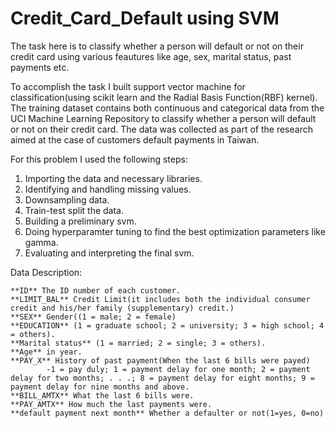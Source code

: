 # Credit_Card_Default using SVM

The task here is to classify whether a person will default or not on their credit card using various feautures like age, sex, marital status, past payments etc.

To accomplish the task I built support vector machine for classification(using scikit learn and the Radial Basis Function(RBF) kernel). The training dataset contains both continuous and categorical data from the UCI Machine Learning Repository to classify whether a person will default or not on their credit card. The data was collected as part of the research aimed at the case of customers default payments in Taiwan.

For this problem I used the following steps:   

1. Importing the data and necessary libraries.
2. Identifying and handling missing values. 
3. Downsampling data. 
4. Train-test split the data.
5. Building a preliminary svm.
6. Doing hyperparamter tuning to find the best optimization parameters like gamma.
7. Evaluating and interpreting the final svm.

    
Data Description:
    
    **ID** The ID number of each customer.                                                                              
    **LIMIT_BAL** Credit Limit(it includes both the individual consumer credit and his/her family (supplementary) credit.)                                                                                               
    **SEX** Gender((1 = male; 2 = female)                                                                               
    **EDUCATION** (1 = graduate school; 2 = university; 3 = high school; 4 = others).                                   
    **Marital status** (1 = married; 2 = single; 3 = others).                                                          
    **Age** in year.                                                                                                     
    **PAY_X** History of past payment(When the last 6 bills were payed)
            -1 = pay duly; 1 = payment delay for one month; 2 = payment delay for two months; . . .; 8 = payment delay for eight months; 9 = payment delay for nine months and above.                                             
    **BILL_AMTX** What the last 6 bills were.                                                                           
    **PAY_AMTX** How much the last payments were.                                                                       
    **default payment next month** Whether a defaulter or not(1=yes, 0=no)
